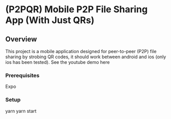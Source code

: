 # (P2PQR) Mobile P2P File Sharing App (With Just QRs)

## Overview

This project is a mobile application designed for peer-to-peer (P2P) file sharing by strobing QR codes, it should work between android and ios (only ios has been tested).
See the youtube demo here

### Prerequisites
Expo


### Setup

yarn
yarn start
